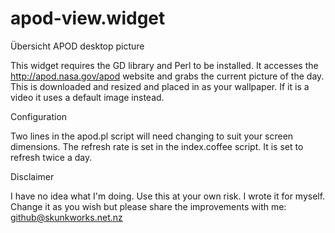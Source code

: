 # apod-view.widget
Übersicht APOD desktop picture

This widget requires the GD library and Perl to be installed. 
It accesses the http://apod.nasa.gov/apod website and grabs the current picture of the day.
This is downloaded and resized and placed in as your wallpaper. If it is a video it uses a default image instead.

Configuration

Two lines in the apod.pl script will need changing to suit your screen dimensions.
The refresh rate is set in the index.coffee script. It is set to refresh twice a day. 

Disclaimer

I have no idea what I'm doing. Use this at your own risk. I wrote it for myself. 
Change it as you wish but please share the improvements with me:
github@skunkworks.net.nz
